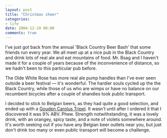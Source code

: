 ```yaml
---
layout: post
title: "Christmas cheer"
categories:
- life
date: 2004-12-19 00:00
comments: true
---
```


<p>I've just got back from the annual 'Black Country Beer Bash' that some friends run every year. We all meet up at a nice pub in the Black Country and drink lots of real ale and eat mountains of food. Mr. Bsag and I haven't made it for a couple of years because of the inconvenience of distance, so we hadn't been to this particular pub before.</p>

<p>The Olde White Rose has more real ale pump handles than I've ever seen outside a beer festival &mdash; it's wonderful. The hardier souls cycled up the the Black Country, while those of us who are wimps or have no balance on our recumbent bicycles after a couple of shandies took public transport.</p>

<p>I decided to stick to Belgian beers, as they had quite a good selection, and ended up with a <a href="http://www.beeradvocate.com/beer/rate_results/1534/5423/">Gouden Carolus Tripel</a>. It wasn't until after I ordered it that I discovered it was 9% ABV. Phew. Strength notwithstanding, it was a lovely drink, with an orangey, spicy taste, and a note of violets somewhere around. It's worth seeking out if you have any Belgian beer outlets near you, but just don't drink too many or even public transport will become a challenge.</p>


